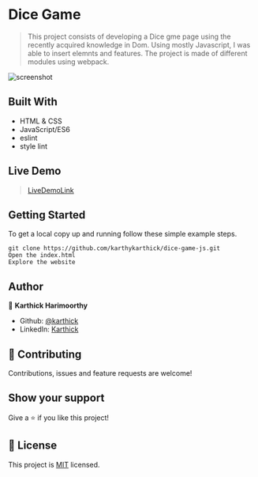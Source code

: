 # Dice Game

> This project consists of developing a Dice gme page using the recently acquired knowledge in Dom. Using mostly Javascript, I was able to insert elemnts and features. The project is made of different modules using webpack. 

![screenshot](./screenshot.png)

## Built With
- HTML & CSS
- JavaScript/ES6
- eslint
- style lint

## Live Demo

> [LiveDemoLink](https://raw.githack.com/karthykarthick/dice-game-js/main/dicee.html) 

## Getting Started

To get a local copy up and running follow these simple example steps.

```
git clone https://github.com/karthykarthick/dice-game-js.git
Open the index.html
Explore the website
```

## Author

👤 **Karthick Harimoorthy**

- Github: [@karthick](https://github.com/karthykarthick)
- LinkedIn: [Karthick](https://www.linkedin.com/in/karthick-harimoorthy/)

## 🤝 Contributing

Contributions, issues and feature requests are welcome!

## Show your support

Give a ⭐️ if you like this project!

## 📝 License

This project is [MIT](lic.url) licensed.